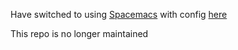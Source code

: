 Have switched to using [Spacemacs](https://github.com/syl20bnr/spacemacs) with config [here](https://raw.githubusercontent.com/rajatvig/dotfiles/master/config/spacemacs)

This repo is no longer maintained
